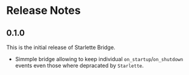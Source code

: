 # Release Notes

## 0.1.0


This is the initial release of Starlette Bridge.

* Simmple bridge allowing to keep individual `on_startup`/`on_shutdown` events even those
where depracated by `Starlette`. 
